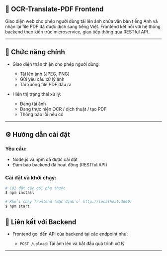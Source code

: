 ## 🎨 OCR-Translate-PDF Frontend

Giao diện web cho phép người dùng tải lên ảnh chứa văn bản tiếng Anh và nhận lại file PDF đã được dịch sang tiếng Việt. Frontend kết nối với hệ thống backend theo kiến trúc microservice, giao tiếp thông qua RESTful API.

---

## 🧠 Chức năng chính

- Giao diện thân thiện cho phép người dùng:
  - Tải lên ảnh (JPEG, PNG)
  - Gửi yêu cầu xử lý ảnh
  - Tải xuống file PDF đầu ra

- Hiển thị trạng thái xử lý:
  - Đang tải ảnh
  - Đang thực hiện OCR / dịch thuật / tạo PDF
  - Thông báo lỗi nếu có

---

## ⚙️ Hướng dẫn cài đặt

### Yêu cầu:

- Node.js và npm đã được cài đặt
- Đảm bảo backend đã hoạt động (RESTful API)

### Cài đặt và khởi chạy:

```bash
# Cài đặt các gói phụ thuộc
$ npm install

# Khởi chạy frontend (mặc định ở http://localhost:3000)
$ npm start
```


## 🔗 Liên kết với Backend

- Frontend gọi đến API của backend tại các endpoint như:

  - `POST /upload`: Tải ảnh lên và bắt đầu quá trình xử lý

---


